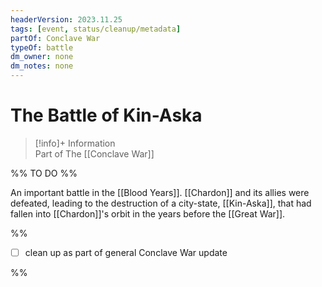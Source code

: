 ```yaml
---
headerVersion: 2023.11.25
tags: [event, status/cleanup/metadata]
partOf: Conclave War
typeOf: battle
dm_owner: none
dm_notes: none
---
```

# The Battle of Kin-Aska
>[!info]+ Information  
> Part of The [[Conclave War]]

%% TO DO %%

An important battle in the [[Blood Years]]. [[Chardon]] and its allies were defeated, leading to the destruction of a city-state, [[Kin-Aska]], that had fallen into [[Chardon]]'s orbit in the years before the [[Great War]]. 

%%

- [ ] clean up as part of general Conclave War update

%%